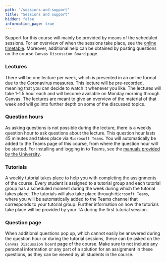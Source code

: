```yaml
---
path: "/sessions-and-support"
title: "Sessions and support"
hidden: false
information_page: true
---
```


Support for this course will mainly be provided by means of the scheduled sessions. For an overview of when the sessions take place, see the [online timetable](https://timetables.eur.nl/link?timetables.0.key=FEB21011S&timetables.0.type=module&timetables.0.source=2020&timetables.1.key=FEB21011S&timetables.1.type=examrequirement&ignoreEmpty=true&ignoreNotFound=true&view=list&term=2020:Academic%20Year). Moreover, additional help can be obtained by posting questions on the course `Canvas Discussion Board` page.

### Lectures
There will be one lecture per week, which is presented in an online format due to the Coronavirus measures. This lecture will be pre-recorded, meaning that you can decide to watch it whenever you like. The lectures will take 1-1.5 hour each and will become available on Monday morning through Canvas. The lectures are meant to give an overview of the material of that week and will go into further depth on some of the discussed topics.

### Question hours
As asking questions is not possible during the lecture, there is a weekly question hour to ask questions about the lecture. This question hour lasts 45 minutes and takes place via `Microsoft Teams`. You will automatically be added to the Teams page of this course, from where the question hour will be started. For installing and logging in to Teams, see the [manuals provided by the University](https://my.eur.nl/en/eur/ict-1/teams-chat-and-presence).

### Tutorials
A weekly tutorial takes place to help you with completing the assignments of the course. Every student is assigned to a tutorial group and each tutorial group has a scheduled moment during the week during which the tutorial takes place. The tutorials will also take place through `Microsoft Teams`, where you will be automatically added to the Teams channel that corresponds to your tutorial group. Further information on how the tutorials take place will be provided by your TA during the first tutorial session.

### Question page
When additional questions pop up, which cannot easily be answered during the question hour or during the tutorial sessions, these can be asked on the `Canvas Discussion board` page of the course. Make sure to not include any personal information or any part of a solution for an assignment in these questions, as they can be viewed by all students in the course.
